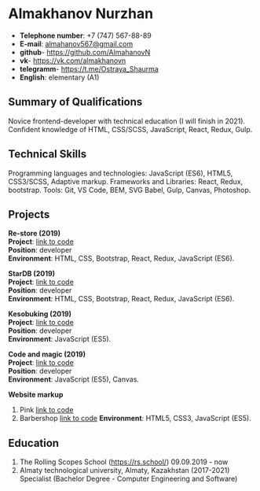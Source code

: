 #  Almakhanov Nurzhan
* **Telephone number**: +7 (747) 567-88-89
* **E-mail**: almahanov567@gmail.com
* **github**- https://github.com/AlmahanovN
* **vk**- https://vk.com/almakhanovn 
* **telegramm**- https://t.me/Ostraya_Shaurma
* **English**: elementary (A1)  

## Summary of Qualifications
Novice frontend-developer with technical education (I will finish in 2021). Confident knowledge of HTML, CSS/SCSS, JavaScript, React, Redux, Gulp.
## Technical Skills
Programming languages and technologies: JavaScript (ES6), HTML5, CSS3/SCSS, Adaptive markup.
Frameworks and Libraries: React, Redux, bootstrap.
Tools: Git, VS Code, BEM, SVG Babel, Gulp, Canvas, Photoshop.
## Projects  
**Re-store (2019)**  
**Project**: [link to code](https://github.com/AlmahanovN/react-redux-re-store)  
**Position**: developer  
**Environment**: HTML, CSS, Bootstrap, React, Redux, JavaScript (ES6).  

**StarDB (2019)**  
**Project**: [link to code](https://github.com/AlmahanovN/react-star-db)  
**Position**: developer  
**Environment**: HTML, CSS, Bootstrap, React, Redux, JavaScript (ES6).  

**Kesobuking (2019)**  
**Project**: [link to code](https://github.com/AlmahanovN/react-star-db)  
**Position**: developer  
**Environment**: JavaScript (ES5).  

**Code and magic (2019)**  
**Project**: [link to code](https://github.com/AlmahanovN/code-and-magic)  
**Position**: developer  
**Environment**: JavaScript (ES5), Canvas.  

**Website markup**
1. Pink [link to code](https://github.com/AlmahanovN/pink)
2. Barbershop [link to code](https://github.com/AlmahanovN/Barbershop)
**Environment**: HTML5, CSS3, JavaScript (ES5).  

## Education
1. The Rolling Scopes School (https://rs.school/) 09.09.2019 - now
2. Almaty technological university, Almaty, Kazakhstan (2017-2021)
Specialist  (Bachelor Degree - Computer Engineering and Software)
